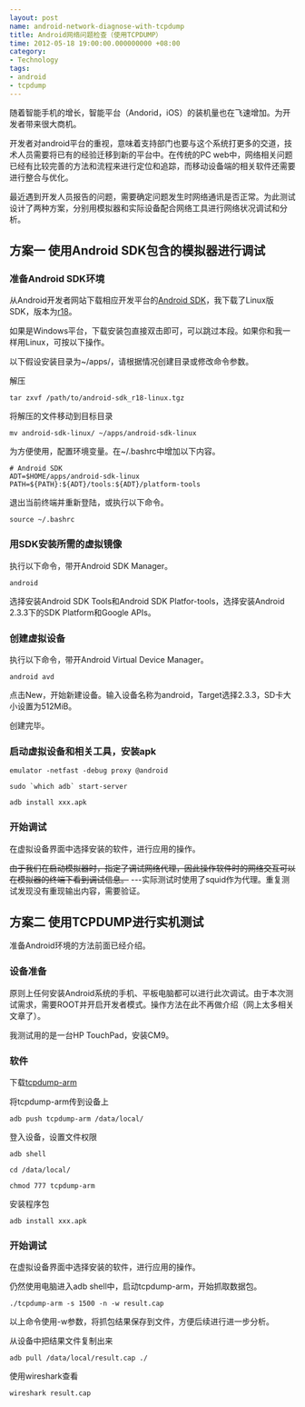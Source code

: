 ```yaml
---
layout: post
name: android-network-diagnose-with-tcpdump
title: Android网络问题检查（使用TCPDUMP）
time: 2012-05-18 19:00:00.000000000 +08:00
category:
- Technology
tags:
- android
- tcpdump
---
```

随着智能手机的增长，智能平台（Andorid，iOS）的装机量也在飞速增加。为开发者带来很大商机。

开发者对android平台的重视，意味着支持部门也要与这个系统打更多的交道，技术人员需要将已有的经验迁移到新的平台中。在传统的PC web中，网络相关问题已经有比较完善的方法和流程来进行定位和追踪，而移动设备端的相关软件还需要进行整合与优化。

最近遇到开发人员报告的问题，需要确定问题发生时网络通讯是否正常。为此测试设计了两种方案，分别用模拟器和实际设备配合网络工具进行网络状况调试和分析。

## 方案一 使用Android SDK包含的模拟器进行调试

### 准备Android SDK环境

从Android开发者网站下载相应开发平台的[Android SDK](http://developer.android.com/sdk/index.html)，我下载了Linux版SDK，版本为[r18](http://dl.google.com/android/android-sdk_r18-linux.tgz)。

如果是Windows平台，下载安装包直接双击即可，可以跳过本段。如果你和我一样用Linux，可按以下操作。

以下假设安装目录为~/apps/，请根据情况创建目录或修改命令参数。

解压

    tar zxvf /path/to/android-sdk_r18-linux.tgz

将解压的文件移动到目标目录

    mv android-sdk-linux/ ~/apps/android-sdk-linux

为方便使用，配置环境变量。在~/.bashrc中增加以下内容。

    # Android SDK
    ADT=$HOME/apps/android-sdk-linux
    PATH=${PATH}:${ADT}/tools:${ADT}/platform-tools

退出当前终端并重新登陆，或执行以下命令。

    source ~/.bashrc


### 用SDK安装所需的虚拟镜像
执行以下命令，带开Android SDK Manager。

    android

选择安装Android SDK Tools和Android SDK Platfor-tools，选择安装Android 2.3.3下的SDK Platform和Google APIs。

### 创建虚拟设备
执行以下命令，带开Android Virtual Device Manager。

    android avd

点击New，开始新建设备。输入设备名称为android，Target选择2.3.3，SD卡大小设置为512MiB。

创建完毕。

### 启动虚拟设备和相关工具，安装apk

    emulator -netfast -debug proxy @android

    sudo `which adb` start-server

    adb install xxx.apk

### 开始调试

在虚拟设备界面中选择安装的软件，进行应用的操作。

<s>由于我们在启动模拟器时，指定了调试网络代理，因此操作软件时的网络交互可以在模拟器的终端下看到调试信息。</s> ---实际测试时使用了squid作为代理。重复测试发现没有重现输出内容，需要验证。



## 方案二 使用TCPDUMP进行实机测试

准备Android环境的方法前面已经介绍。

### 设备准备

原则上任何安装Android系统的手机、平板电脑都可以进行此次调试。由于本次测试需求，需要ROOT并开启开发者模式。操作方法在此不再做介绍（网上太多相关文章了）。

我测试用的是一台HP TouchPad，安装CM9。

### 软件

下载[tcpdump-arm](http://www.eecs.umich.edu/~timuralp/tcpdump-arm)

将tcpdump-arm传到设备上

    adb push tcpdump-arm /data/local/

登入设备，设置文件权限

    adb shell

    cd /data/local/

    chmod 777 tcpdump-arm

安装程序包

    adb install xxx.apk

### 开始调试

在虚拟设备界面中选择安装的软件，进行应用的操作。

仍然使用电脑进入adb shell中，启动tcpdump-arm，开始抓取数据包。

    ./tcpdump-arm -s 1500 -n -w result.cap

以上命令使用-w参数，将抓包结果保存到文件，方便后续进行进一步分析。

从设备中把结果文件复制出来

    adb pull /data/local/result.cap ./

使用wireshark查看

    wireshark result.cap
